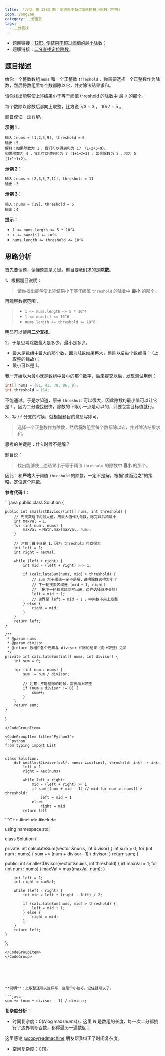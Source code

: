 ```yaml
---
title: 「力扣」第 1283 题：使结果不超过阈值的最小除数（中等）
icon: yongyan
category: 二分查找
tags:
  - 二分查找
---
```



+ 题目链接：[1283. 使结果不超过阈值的最小除数](https://leetcode-cn.com/problems/find-the-smallest-divisor-given-a-threshold/)；
+ 题解链接：[二分查找定位除数](https://leetcode-cn.com/problems/find-the-smallest-divisor-given-a-threshold/solution/er-fen-cha-zhao-ding-wei-chu-shu-by-liweiwei1419/)。

## 题目描述

给你一个整数数组 `nums` 和一个正整数 `threshold` ，你需要选择一个正整数作为除数，然后将数组里每个数都除以它，并对除法结果求和。

请你找出能够使上述结果小于等于阈值 threshold 的除数中 最小 的那个。

每个数除以除数后都向上取整，比方说 7/3 = 3 ， 10/2 = 5 。

题目保证一定有解。

 

**示例 1：**

```
输入：nums = [1,2,5,9], threshold = 6
输出：5
解释：如果除数为 1 ，我们可以得到和为 17 （1+2+5+9）。
如果除数为 4 ，我们可以得到和为 7 (1+1+2+3) 。如果除数为 5 ，和为 5 (1+1+1+2)。
```

**示例 2：**

```
输入：nums = [2,3,5,7,11], threshold = 11
输出：3
```

**示例 3：**

```
输入：nums = [19], threshold = 5
输出：4
```



**提示：**

- `1 <= nums.length <= 5 * 10^4`
- `1 <= nums[i] <= 10^6`
- `nums.length <= threshold <= 10^6`

## 思路分析

首先要读题，读懂题意是关键。题目要我们求的是**除数**。

1、根据题目说明：

> 请你找出能够使上述结果小于等于阈值 `threshold` 的除数中 **最小** 的那个。

再观察数据范围：

> - `1 <= nums.length <= 5 * 10^4`
> - `1 <= nums[i] <= 10^6`
> - `nums.length <= threshold <= 10^6`

明显可以使用**二分查找**。

2、于是思考除数最大是多少，最小是多少。

+ 最大是数组中最大的那个数，因为除数如果再大，整除以后每个数都得 1（上取整的缘故）；
+ 最小可以是 1。

我一开始以为最小就是数组中最小的那个数字，后来提交以后，发现测试用例：

```java
int[] nums = {91, 41, 78, 86, 8};
int threshold = 114;
```

不能通过。于是才知道，原来 `threshold` 可以很大，因此除数的最小值可以让它是 $1$ 。因为二分查找很快，除数的下限小一点是可以的，只要包含目标值就行。

3、写 `if` 分支的时候，就根据题目的意思写即可。

> 选择一个正整数作为除数，然后将数组里每个数都除以它，并对除法结果求和。

思考的关键是：什么时候不是解？

题目说：

> 找出能够使上述结果小于等于阈值 `threshold` 的除数中 **最小** 的那个。

因此：和**严格**大于阈值 `threshold` 的除数，一定不是解。根据“减而治之”的策略，定位这个除数。


**参考代码 1**：


<CodeGroup>
<CodeGroupItem title="Java">
```java
public class Solution {

    public int smallestDivisor(int[] nums, int threshold) {
        // 先找数组中的最大值，用最大值作为除数，除完以后和最小
        int maxVal = 1;
        for (int num : nums) {
            maxVal = Math.max(maxVal, num);
        }

        // 注意：最小值是 1，因为 threshold 可以很大
        int left = 1;
        int right = maxVal;

        while (left < right) {
            int mid = (left + right) >>> 1;

            if (calculateSum(nums, mid) > threshold) {
                // sum 大于阈值一定不是解，说明除数选得太小了
                // 下一轮搜索区间是 [mid + 1, right]
                // （把下一轮搜索区间写出来，边界选择就不会错）
                left = mid + 1;
                // 边界是 left = mid + 1 ，中间数不用上取整
            } else {
                right = mid;
            }
        }
        return left;
    }

    /**
     * @param nums
     * @param divisor
     * @return 数组中各个元素与 divisor 相除的结果（向上取整）之和
     */
    private int calculateSum(int[] nums, int divisor) {
        int sum = 0;

        for (int num : nums) {
            sum += num / divisor;

            // 注意：不能整除的时候，需要向上取整
            if (num % divisor != 0) {
                sum++;
            }
        }
        return sum;
    }
}
```
</CodeGroupItem>

<CodeGroupItem title="Python3">
```python
from typing import List


class Solution:
    def smallestDivisor(self, nums: List[int], threshold: int) -> int:
        left = 1
        right = max(nums)

        while left < right:
            mid = (left + right) >> 1
            if sum([(num + mid - 1) // mid for num in nums]) > threshold:
                left = mid + 1
            else:
                right = mid
        return left
```
</CodeGroupItem>

<CodeGroupItem title="C++">
```C++
#include <iostream>
#include <vector>

using namespace std;

class Solution {

private:
    int calculateSum(vector<int> &nums, int divisor) {
        int sum = 0;
        for (int num : nums) {
            sum += (num + divisor - 1) / divisor;
        }
        return sum;
    }

public:
    int smallestDivisor(vector<int> &nums, int threshold) {
        int maxVal = 1;
        for (int num : nums) {
            maxVal = max(maxVal, num);
        }

        int left = 1;
        int right = maxVal;

        while (left < right) {
            int mid = left + (right - left) / 2;

            if (calculateSum(nums, mid) > threshold) {
                left = mid + 1;
            } else {
                right = mid;
            }
        }
        return left;
    }
};
```
</CodeGroupItem>
</CodeGroup>






**说明**：上取整还可以这样写，这是个小技巧，记住就可以了。 

```java
sum += (num + divisor - 1) / divisor;
```


**复杂度分析**：

+ 时间复杂度：$O(N \log \max(nums))$，这里 $N$ 是数组的长度，每一次二分都执行了边界判断函数，都得遍历一遍数组；

这里感谢 [@copyreadmachine](/u/copyreadmachine/) 朋友帮我纠正了时间复杂度。

+ 空间复杂度：$O(1)$。